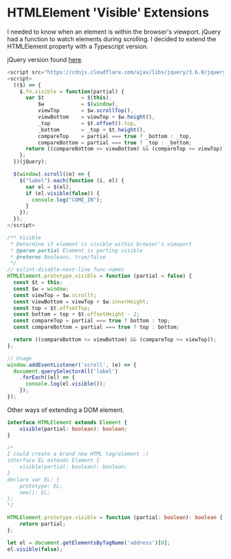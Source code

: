 # HTMLElement 'Visible' Extensions
I needed to know when an element is within the browser's viewport. jQuery had a function to watch elements during scrolling. I decided to extend the HTMLElement property with a Typescript version.


jQuery version found [here](https://css-tricks.com/slide-in-as-you-scroll-down-boxes/).
```js
<script src="https://cdnjs.cloudflare.com/ajax/libs/jquery/3.6.0/jquery.min.js" integrity="sha512-894YE6QWD5I59HgZOGReFYm4dnWc1Qt5NtvYSaNcOP+u1T9qYdvdihz0PPSiiqn/+/3e7Jo4EaG7TubfWGUrMQ==" crossorigin="anonymous" referrerpolicy="no-referrer"></script>
<script>
  (($) => {
    $.fn.visible = function(partial) {
      var $t            = $(this),
          $w            = $(window),
          viewTop       = $w.scrollTop(),
          viewBottom    = viewTop + $w.height(),
          _top          = $t.offset().top,
          _bottom       = _top + $t.height(),
          compareTop    = partial === true ? _bottom : _top,
          compareBottom = partial === true ? _top : _bottom;
      return ((compareBottom <= viewBottom) && (compareTop >= viewTop));
    };
  })(jQuery);

  $(window).scroll((e) => {
    $("label").each(function (i, el) {
      var el = $(el);
      if (el.visible(false)) {
        console.log("COME_IN");
      }
    });
  });
</script>
```

```ts
/** Visible
 * Determine if element is visible within browser's viewport
 * @param partial Element is parting visible
 * @returns Booleans, true/false
 */
// eslint-disable-next-line func-names
HTMLElement.prototype.visible = function (partial = false) {
  const $t = this;
  const $w = window;
  const viewTop = $w.scrollY;
  const viewBottom = viewTop + $w.innerHeight;
  const top = $t.offsetTop;
  const bottom = top + $t.offsetHeight - 2;
  const compareTop = partial === true ? bottom : top;
  const compareBottom = partial === true ? top : bottom;

  return ((compareBottom <= viewBottom) && (compareTop >= viewTop));
};

// Usage
window.addEventListener('scroll', (e) => {
  document.querySelectorAll('label')
    .forEach((el) => {
      console.log(el.visible());
    });
});
```

Other ways of extending a DOM element.

```ts
interface HTMLElement extends Element {
    visible(partial: boolean): boolean;
}

/*
I could create a brand new HTML tag/element :)
interface EL extends Element {
    visible(partial: boolean): boolean;
}
declare var EL: {
    prototype: EL;
    new(): EL;
};
*/

HTMLElement.prototype.visible = function (partial: boolean): boolean {
    return partial;
};

let el = document.getElementsByTagName('address')[0];
el.visible(false);
```